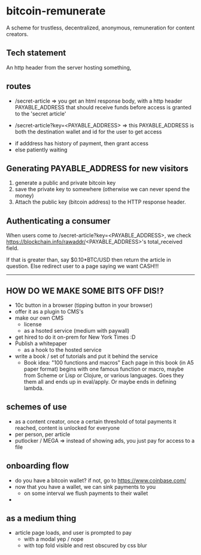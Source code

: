# bitcoin-remunerate
A scheme for trustless, decentralized, anonymous, remuneration for content creators.

## Tech statement
An http header from the server hosting something,

## routes

* /secret-article
=> you get an html response body, with a http header PAYABLE_ADDRESS that should receive funds before access is granted to the 'secret article'

* /secret-article?key=<PAYABLE_ADDRESS>
=> this PAYABLE_ADDRESS is both the destination wallet and id for the user to get access
- if adddress has history of payment, then grant access
- else patiently waiting

## Generating PAYABLE_ADDRESS for new visitors
1. generate a public and private bitcoin key
2. save the private key to somewhere (otherwise we can never spend the money)
3. Attach the public key (bitcoin address) to the HTTP response header.

## Authenticating a consumer
When users come to /secret-article?key=<PAYABLE_ADDRESS>, we check https://blockchain.info/rawaddr/<PAYABLE_ADDRESS>'s total_received field.

If that is greater than, say $0.10*BTC/USD then return the article in question. Else redirect user to a page saying we want CASH!!!

---

## HOW DO WE MAKE SOME BITS OFF DIS!?
- 10c button in a browser (tipping button in your browser)
- offer it as a plugin to CMS's
- make our own CMS
  * license
  * as a hsoted service (medium with paywall)
- get hired to do it on-prem for New York Times :D
- Publish a whitepaper
  * as a hook to the hosted service
- write a book / set of tutorials and put it behind the service
  * Book idea: "100 functions and macros" Each page in this book (in A5 paper format) begins with one famous function or macro, maybe from Scheme or Lisp or Clojure, or various languages. Goes they them all and ends up in eval/apply. Or maybe ends in defining lambda.

## schemes of use
- as a content creator, once a certain threshold of total payments it reached, content is unlocked for everyone
- per person, per article
- putlocker / MEGA => instead of showing ads, you just pay for access to a file

## onboarding flow
- do you have a bitcoin wallet? if not, go to https://www.coinbase.com/
- now that you have a wallet, we can sink payments to you
  * on some interval we flush payments to their wallet
-

## as a medium thing
- article page loads, and user is prompted to pay
  * with a modal yep / nope
  * with top fold visible and rest obscured by css blur

